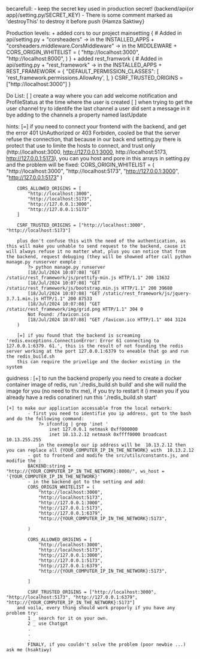 becarefull:
    - keep the secret key used in production secret! (backend/api{or app}/setting.py/SECRET_KEY)
    - There is some comment marked as 'destroyThis' to destroy it before push {Hamza Saktiwy} 

Production levels:
    + added cors to our project mainsetting
        {
            # Added in api/setting.py
            + "corsheaders" -> in the INSTALLED_APPS
            + "corsheaders.middleware.CorsMiddleware" -> in the MIDDLEWARE
            + CORS_ORIGIN_WHITELIST = (
                "http://localhost:3000",
                "http://localhost:8000",
                )
        }
    + added rest_framwork
        {
            # Added in api/setting.py
            + "rest_framework" -> in the  INSTALLED_APPS
            +  REST_FRAMEWORK = {
                "DEFAULT_PERMISSION_CLASSES": [
                    'rest_framework.permissions.AllowAny',
                ],
            }
            CSRF_TRUSTED_ORIGINS = ["http://localhost:3000"] 
        }

Do List:
    [ ] create a way where you can add welcome notification and ProfileStatus at the time where the user is created
    [ ] when trying to get the user channel try to identife the last channel a user did sent a message in it bye adding to the channels a property named lastUpdate
 
hints:
    [=] if you need to connect your frontend with the backend, and get the error 401 UnAuthorized or 403 Forbiden,
        cooled be that the server refuse the connection, that because in our back end setting.py there is protect that use to limite the hosts to connect, and trust only (http://localhost:3000, http://127.0.0.1:3000, http://localhost:5173, http://127.0.0.1:5173), you can  you host and pore in this arrays in setting.py and the problem will be fixed:
        CORS_ORIGIN_WHITELIST = (
            "http://localhost:3000",
            "http://localhost:5173",
            "http://127.0.0.1:3000",
            "http://127.0.0.1:5173"
        )

        CORS_ALLOWED_ORIGINS = [
            "http://localhost:3000",
            "http://localhost:5173",
            "http://127.0.0.1:3000",
            "http://127.0.0.1:5173"
        ]

        CSRF_TRUSTED_ORIGINS = ["http://localhost:3000", "http://localhost:5173"]

        plus don't confuse this with the need of the authentication, as this will make you unhable to send request to the backend, cause it will always refuse it no matter what, plus you can notice that from the backend, request debuging (they will be showned after call python manage.py runserver exmple :
            ?> python manage.py runserver
            [18/Jul/2024 10:07:08] "GET /static/rest_framework/js/prettify-min.js HTTP/1.1" 200 13632
            [18/Jul/2024 10:07:08] "GET /static/rest_framework/js/bootstrap.min.js HTTP/1.1" 200 39680
            [18/Jul/2024 10:07:08] "GET /static/rest_framework/js/jquery-3.7.1.min.js HTTP/1.1" 200 87533
            [18/Jul/2024 10:07:08] "GET /static/rest_framework/img/grid.png HTTP/1.1" 304 0
            Not Found: /favicon.ico
            [18/Jul/2024 10:07:08] "GET /favicon.ico HTTP/1.1" 404 3124
        )

        [=] if you found that the backend is screaming 'redis.exceptions.ConnectionError: Error 61 connecting to 127.0.0.1:6379. 61.', this is the result of not founding the redis server working at the port 127.0.0.1:6379 to eneable that go and run the redis_build.sh
        this can require the privelige and the docker existing in the system


guidness : 
    [+] to run the backend properly you need to create a docker container image of redis, run './redis_build.sh build' and she will nuild the image for you (no need to thx me), if you try to restart it (i mean you  if you already have a redis conatiner) run this './redis_build.sh start'

    [+] to make our application accessable from the local network:
            - first you need to identifie you ip address, got to the bash and do the following command:
                ?> ifconfig | grep 'inet '
                    inet 127.0.0.1 netmask 0xff000000 
                    inet 10.13.2.12 netmask 0xffff0000 broadcast 10.13.255.255
                in the exemeple our ip address will be  10.13.2.12 then you can replace all {YOUR_COMPUTER_IP_IN_THE_NETWORK} with  10.13.2.12
            - got to frontend and modife the src/utils/constants.js, and modifie the : 
            BACKEND:string = "http://{YOUR_COMPUTER_IP_IN_THE_NETWORK}:8000/", ws_host = '{YOUR_COMPUTER_IP_IN_THE_NETWORK}'
            - in the backend got to the setting and add:
            CORS_ORIGIN_WHITELIST = (
                "http://localhost:3000",
                "http://localhost:5173",
                "http://127.0.0.1:3000",
                "http://127.0.0.1:5173",
                "http://127.0.0.1:6379",
                "http://{YOUR_COMPUTER_IP_IN_THE_NETWORK}:5173",

            )

            CORS_ALLOWED_ORIGINS = [
                "http://localhost:3000",
                "http://localhost:5173",
                "http://127.0.0.1:3000",
                "http://127.0.0.1:5173",
                "http://127.0.0.1:6379",
                "http://{YOUR_COMPUTER_IP_IN_THE_NETWORK}:5173",

            ]

            CSRF_TRUSTED_ORIGINS = ["http://localhost:3000", "http://localhost:5173", "http://127.0.0.1:6379", "http://{YOUR_COMPUTER_IP_IN_THE_NETWORK}:5173"]
        and voila, every thing should work proporly if you have any problem try:
            1 _ search for it on your own.
            2 _ use Chatgpt
            .
            .
            .
            FINALY, if you couldn't solve the problem (poor newbie ...) ask me (hsaktiwy) 



